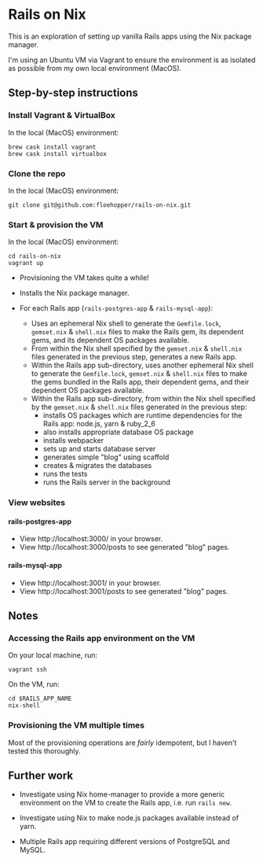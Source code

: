 # Rails on Nix

This is an exploration of setting up vanilla Rails apps using the Nix package manager.

I'm using an Ubuntu VM via Vagrant to ensure the environment is as isolated as possible from my own local environment (MacOS).

## Step-by-step instructions

### Install Vagrant & VirtualBox

In the local (MacOS) environment:

    brew cask install vagrant
    brew cask install virtualbox

### Clone the repo

In the local (MacOS) environment:

    git clone git@github.com:floehopper/rails-on-nix.git

### Start & provision the VM

In the local (MacOS) environment:

    cd rails-on-nix
    vagrant up

* Provisioning the VM takes quite a while!

* Installs the Nix package manager.

* For each Rails app (`rails-postgres-app` & `rails-mysql-app`):
    * Uses an ephemeral Nix shell to generate the `Gemfile.lock`, `gemset.nix` & `shell.nix` files to make the Rails gem, its dependent gems, and its dependent OS packages available.
    * From within the Nix shell specified by the `gemset.nix` & `shell.nix` files generated in the previous step, generates a new Rails app.
    * Within the Rails app sub-directory, uses another ephemeral Nix shell to generate the `Gemfile.lock`, `gemset.nix` & `shell.nix` files to make the gems bundled in the Rails app, their dependent gems, and their dependent OS packages available.
    * Within the Rails app sub-directory, from within the Nix shell specified by the `gemset.nix` & `shell.nix` files generated in the previous step:
        * installs OS packages which are runtime dependencies for the Rails app: node.js, yarn & ruby_2_6
        * also installs appropriate database OS package
        * installs webpacker
        * sets up and starts database server
        * generates simple "blog" using scaffold
        * creates & migrates the databases
        * runs the tests
        * runs the Rails server in the background

### View websites

#### rails-postgres-app

* View http://localhost:3000/ in your browser.
* View http://localhost:3000/posts to see generated "blog" pages.

#### rails-mysql-app

* View http://localhost:3001/ in your browser.
* View http://localhost:3001/posts to see generated "blog" pages.

## Notes

### Accessing the Rails app environment on the VM

On your local machine, run:

    vagrant ssh

On the VM, run:

    cd $RAILS_APP_NAME
    nix-shell

### Provisioning the VM multiple times

Most of the provisioning operations are _fairly_ idempotent, but I haven't tested this thoroughly.

## Further work

* Investigate using Nix home-manager to provide a more generic environment on the VM to create the Rails app, i.e. run `rails new`.

* Investigate using Nix to make node.js packages available instead of yarn.

* Multiple Rails app requiring different versions of PostgreSQL and MySQL.

